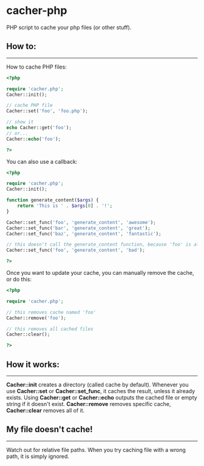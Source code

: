# cacher-php

PHP script to cache your php files (or other stuff).

## How to:
---

How to cache PHP files:
```php
<?php

require 'cacher.php';
Cacher::init();

// cache PHP file
Cacher::set('foo', 'foo.php');

// show it
echo Cacher::get('foo');
// or...
Cacher::echo('foo');

?>
```

You can also use a callback:
```php
<?php

require 'cacher.php';
Cacher::init();

function generate_content($args) {
    return 'This is ' . $args[0] . '!';
}

Cacher::set_func('foo', 'generate_content', 'awesome');
Cacher::set_func('bar', 'generate_content', 'great');
Cacher::set_func('baz', 'generate_content', 'fantastic');

// this doesn't call the generate_content function, because 'foo' is already cached
Cacher::set_func('foo', 'generate_content', 'bad');

?>
```

Once you want to update your cache, you can manually remove the cache, or do this:
```php
<?php

require 'cacher.php';

// this removes cache named 'foo'
Cacher::remove('foo');

// this removes all cached files
Cacher::clear();

?>
```

## How it works:
---

**Cacher::init** creates a directory (called cache by default). Whenever you use **Cacher::set** or **Cacher::set_func**, it caches the result, unless it already exists. Using **Cacher::get** or **Cacher::echo** outputs the cached file or empty string if it doesn't exist. **Cacher::remove** removes specific cache, **Cacher::clear** removes all of it.

## My file doesn't cache!
---
Watch out for relative file paths. When you try caching file with a wrong path, it is simply ignored.